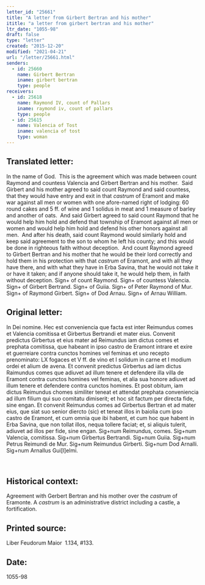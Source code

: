 ```yaml
---
letter_id: "25661"
title: "A letter from Girbert Bertran and his mother"
ititle: "a letter from girbert bertran and his mother"
ltr_date: "1055-98"
draft: false
type: "letter"
created: "2015-12-20"
modified: "2021-04-21"
url: "/letter/25661.html"
senders:
  - id: 25660
    name: Girbert Bertran
    iname: girbert bertran
    type: people
receivers:
  - id: 25618
    name: Raymond IV, count of Pallars
    iname: raymond iv, count of pallars
    type: people
  - id: 25615
    name: Valencia of Tost
    iname: valencia of tost
    type: woman
---
```

<h2> Translated letter:</h2><p>In the name of God.&nbsp; This is the agreement which was made between count Raymond and countess Valencia and Girbert Bertran and his mother.&nbsp; Said Girbert and his mother agreed to said count Raymond and said countess, that they would have entry and exit in that <i>castrum</i> of Eramont and make war against all men or women with one afore-named right of lodging: 60 round cakes and 5 ff. of wine and 1 solidus in meat and 1 measure of barley and another of oats.&nbsp; And said Girbert agreed to said count Raymond that he would help him hold and defend that township of Eramont against all men or women and would help him hold and defend his other honors against all men.&nbsp; And after his death, said count Raymond would similarly hold and keep said agreement to the son to whom he left his county; and this would be done in righteous faith without deception.&nbsp; And count Raymond agreed to Girbert Bertran and his mother that he would be their lord correctly and hold them in his protection with that <i>castrum</i> of Eramont, and with all they have there, and with what they have in Erba Savina, that he would not take it or have it taken; and if anyone should take it, he would help them, in faith without deception. Sign+ of count Raymond. Sign+ of countess Valencia. Sign+ of Girbert Bertrand. Sign+ of Guiia. Sign+ of Peter Raymond of Mur.&nbsp; Sign+ of Raymond Girbert. Sign+ of Dod Arnau. Sign+ of Arnau William.</p><h2 class="mt-4"> Original letter:</h2><p>In Dei nomine. Hec est conveniencia que facta est inter Reimundus comes et Valencia comitissa et Girbertus Bertrandi et mater eius. Con­venit predictus Girbertus et eius mater ad Reimundus iam dictus comes et prephata comitissa, que habeant in ipso castro de Eramont intrare et exire et guerreiare contra cunctos homines vel feminas et uno recepto prenominato: LX fogaces et V ff. de vino et I solidum in carne et I modium ordei et alium de avena. Et convenit predictus Girbertus ad iam dictus Raimundus comes que adiuvet ad illum tenere et defendere illa villa de Eramont contra cunctos homines vel feminas, et alia sua honore adiuvet ad illum tenere et defendere contra cunctos homines. Et post obitum, iam dictus Reimundus chomes similiter teneat et attendat prephata conveniencia ad illum filium qui suo comitatu dimiserit; et hoc sit factum per directa fide, sine engan. Et convenit Reimundus comes ad Girbertus Bertran et ad mater eius, que siat suo senior diercto (sic) et teneat illos in baiolia cum ipso castro de Eramont, et cum omnia que ibi habent, et cum hoc que habent in Erba Savina, que non tollat illos, nequa tollere faciat; et, si aliquis tulerit, adiuvet ad illos per fide, sine engan. Sig+num Reimundus, comes. Sig+num Valencia, comitissa. Sig+num Girbertus Bertrandi. Sig+num Guiia. Sig+num Petrus Reimundi de Mur. Sig+num Reimundus Girberti. Sig+num Dod Arnalli. Sig+num Arnallus Gui[l]elmi.</p><p class="Bodytext21">&nbsp;</p><h2 class="mt-4"> Historical context:</h2><p>Agreement with Gerbert Bertran and his mother over the <i>castrum</i> of Eramonte. A <i>castrum</i> is an administrative district including a castle, a fortification.&nbsp;</p><h2 class="mt-4"> Printed source:</h2><p>Liber Feudorum Maior &nbsp;1.134, #133.&nbsp;&nbsp;</p><h2 class="mt-4"> Date:</h2>1055-98